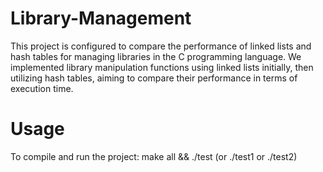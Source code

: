 # Library-Management
This project is configured to compare the performance of linked lists and hash tables for managing libraries in the C programming language. We implemented library manipulation functions using linked lists initially, then utilizing hash tables, aiming to compare their performance in terms of execution time.
# Usage
To compile and run the project:
make all && ./test (or ./test1 or ./test2)
